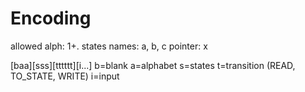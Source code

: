 # Encoding

allowed alph: 1+.
states names: a, b, c
pointer: x

[baa][sss][tttttt][i...]
b=blank
a=alphabet
s=states
t=transition (READ, TO_STATE, WRITE)
i=input
